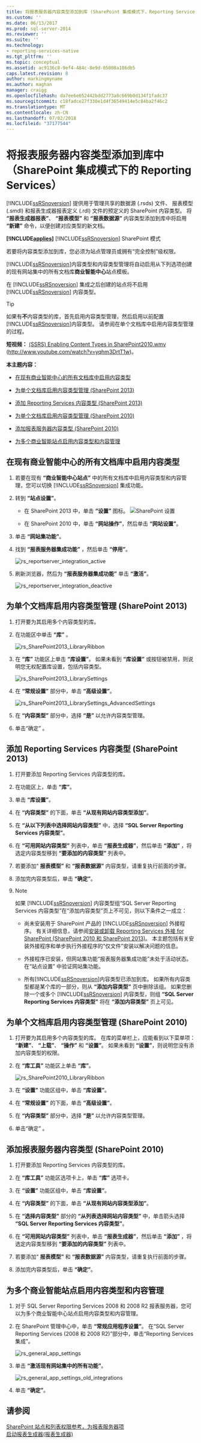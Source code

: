 ```yaml
---
title: 将报表服务器内容类型添加到库 (SharePoint 集成模式下，Reporting Services) |Microsoft Docs
ms.custom: ''
ms.date: 06/13/2017
ms.prod: sql-server-2014
ms.reviewer: ''
ms.suite: ''
ms.technology:
- reporting-services-native
ms.tgt_pltfrm: ''
ms.topic: conceptual
ms.assetid: ac9136c8-9ef4-484c-8e9d-05008a186db5
caps.latest.revision: 8
author: markingmyname
ms.author: maghan
manager: craigg
ms.openlocfilehash: da7ee6e652442bdd2773a8c669b0d134f1fadc37
ms.sourcegitcommit: c18fadce27f330e1d4f36549414e5c84ba2f46c2
ms.translationtype: MT
ms.contentlocale: zh-CN
ms.lasthandoff: 07/02/2018
ms.locfileid: "37177544"
---
```

# <a name="add-report-server-content-types-to-a-library-reporting-services-in-sharepoint-integrated-mode"></a>将报表服务器内容类型添加到库中（SharePoint 集成模式下的 Reporting Services）
  [!INCLUDE[ssRSnoversion](../includes/ssrsnoversion-md.md)] 提供用于管理共享的数据源 (.rsds) 文件、 报表模型 (.smdl) 和报表生成器报表定义 (.rdl) 文件的预定义的 SharePoint 内容类型。 将 **“报表生成器报表”**、 **“报表模型”** 和 **“报表数据源”** 内容类型添加到库中将启用 **“新建”** 命令，以便创建对应类型的新文档。  
  
 **[!INCLUDE[applies](../includes/applies-md.md)]**  [!INCLUDE[ssRSnoversion](../includes/ssrsnoversion-md.md)] SharePoint 模式  
  
 若要将内容类型添加到库，您必须为站点管理员或拥有“完全控制”级权限。  
  
 [!INCLUDE[ssRSnoversion](../includes/ssrsnoversion-md.md)]内容类型和内容类型管理将自动启用从下列选项创建的现有网站集中的所有文档库**商业智能中心**站点模板。  
  
 在 [!INCLUDE[ssRSnoversion](../includes/ssrsnoversion-md.md)] 集成之后创建的站点将不启用 [!INCLUDE[ssRSnoversion](../includes/ssrsnoversion-md.md)] 内容类型。  
  
> [!TIP]  
>  如果有**不**内容类型的库，首先启用内容类型管理，然后启用以前配置[!INCLUDE[ssRSnoversion](../includes/ssrsnoversion-md.md)]内容类型。 请参阅在单个文档库中启用内容类型管理的过程。  
  
 **短视频：** [(SSRS) Enabling Content Types in SharePoint2010.wmv](http://www.youtube.com/watch?v=yqhm3DrtT1w) (http://www.youtube.com/watch?v=yqhm3DrtT1w)。  
  
 **本主题内容：**  
  
-   [在现有商业智能中心的所有文档库中启用内容类型](#bkmk_enable_all)  
  
-   [为单个文档库启用内容类型管理 (SharePoint 2013)](#bkmk_enable_content_management)  
  
-   [添加 Reporting Services 内容类型 (SharePoint 2013)](#bkmk_add_single)  
  
-   [为单个文档库启用内容类型管理 (SharePoint 2010)](#bkmk_enable_content_management_2010)  
  
-   [添加报表服务器内容类型 (SharePoint 2010)](#bkmk_add_single_2010)  
  
-   [为多个商业智能站点启用内容类型和内容管理](#bkmk_enable_multiple_sites)  
  
##  <a name="bkmk_enable_all"></a> 在现有商业智能中心的所有文档库中启用内容类型  
  
1.  若要在现有 **“商业智能中心站点”** 中的所有文档库中启用内容类型和内容管理，您可以切换 [!INCLUDE[ssRSnoversion](../includes/ssrsnoversion-md.md)] 集成功能。  
  
2.  转到 **“站点设置”**。  
  
    -   在 SharePoint 2013 中，单击 **“设置”** 图标。 ![SharePoint 设置](../analysis-services/media/as-sharepoint2013-settings-gear.gif "SharePoint Settings")  
  
    -   在 SharePoint 2010 中，单击 **“网站操作”**，然后单击 **“网站设置”**。  
  
3.  单击 **“网站集功能”**。  
  
4.  找到 **“报表服务器集成功能”** ，然后单击 **“停用”**。  
  
     ![rs_reportserver_integration_active](media/rs-reportserver-integration-active.gif "rs_reportserver_integration_active")  
  
5.  刷新浏览器，然后为 **“报表服务器集成功能”** 单击 **“激活”**。  
  
     ![rs_reportserver_integration_deactive](media/rs-reportserver-integration-deactive.gif "rs_reportserver_integration_deactive")  
  
##  <a name="bkmk_enable_content_management"></a> 为单个文档库启用内容类型管理 (SharePoint 2013)  
  
1.  打开要为其启用多个内容类型的库。  
  
2.  在功能区中单击 **“库”** 。  
  
     ![rs_SharePoint2013_LibraryRibbon](media/rs-sharepoint2013-libraryribbon.gif "rs_SharePoint2013_LibraryRibbon")  
  
3.  在 **“库”** 功能区上单击 **“库设置”**。 如果未看到 **“库设置”** 或按钮被禁用，则说明您无权配置库设置，包括内容类型。  
  
     ![rs_SharePoint2013_LibrarySettings](media/rs-sharepoint2013-librarysettings.gif "rs_SharePoint2013_LibrarySettings")  
  
4.  在 **“常规设置”** 部分中，单击 **“高级设置”**。  
  
     ![rs_SharePoint2013_LibrarySettings_AdvancedSettings](media/rs-sharepoint2013-librarysettings-advancedsettings.gif "rs_SharePoint2013_LibrarySettings_AdvancedSettings")  
  
5.  在 **“内容类型”** 部分中，选择 **“是”** 以允许内容类型管理。  
  
6.  单击“确定” 。  
  
##  <a name="bkmk_add_single"></a> 添加 Reporting Services 内容类型 (SharePoint 2013)  
  
1.  打开要添加 Reporting Services 内容类型的库。  
  
2.  在功能区上，单击 **“库”**。  
  
3.  单击 **“库设置”**。  
  
4.  在 **“内容类型”** 的下面，单击 **“从现有网站内容类型添加”**。  
  
5.  在 **“从以下列表中选择网站内容类型”** 中，选择 **“SQL Server Reporting Services 内容类型”**。  
  
6.  在 **“可用网站内容类型”** 列表中，单击 **“报表生成器”**，然后单击 **“添加”** ，将选定内容类型移到 **“要添加的内容类型”** 列表中。  
  
7.  若要添加“ **报表模型”** 和 **“报表数据源”** 内容类型，请重复执行前面的步骤。  
  
8.  添加完内容类型后，单击 **“确定”**。  
  
9. > [!NOTE]  
    >  如果 [!INCLUDE[ssRSnoversion](../includes/ssrsnoversion-md.md)] 内容类型组“SQL Server Reporting Services 内容类型”在“添加内容类型”页上不可见，则以下条件之一成立：  
  
    -   尚未安装用于 SharePoint 产品的 [!INCLUDE[ssRSnoversion](../includes/ssrsnoversion-md.md)] 外接程序。 有关详细信息，请参阅[安装或卸载 Reporting Services 外接 for SharePoint &#40;SharePoint 2010 和 SharePoint 2013&#41;](install-windows/install-or-uninstall-the-reporting-services-add-in-for-sharepoint.md)。 本主题包括有关安装外接程序和单步执行外接程序的“仅文件”安装以解决问题的信息。  
  
    -   外接程序已安装，但网站集功能“报表服务器集成功能”未处于活动状态。 在“站点设置” 中验证网站集功能。  
  
    -   所有[!INCLUDE[ssRSnoversion](../includes/ssrsnoversion-md.md)]内容类型已添加到库。 如果所有内容类型都是某个库的一部分，则从 **“添加内容类型”** 页中删除该组。 如果您删除一个或多个 [!INCLUDE[ssRSnoversion](../includes/ssrsnoversion-md.md)] 内容类型，则组 **“SQL Server Reporting Services 内容类型”** 将在 **“添加内容类型”** 页上可见。  
  
##  <a name="bkmk_enable_content_management_2010"></a> 为单个文档库启用内容类型管理 (SharePoint 2010)  
  
1.  打开要为其启用多个内容类型的库。 在库的菜单栏上，应能看到以下菜单项： **“新建”**、 **“上载”**、 **“操作”** 和 **“设置”**。 如果未看到 **“设置”**，则说明您没有添加内容类型的权限。  
  
2.  在 **“库工具”** 功能区上单击 **“库”**。  
  
     ![rs_SharePoint2010_LibraryRibbon](media/rs-sharepoint2010-libraryribbon.gif "rs_SharePoint2010_LibraryRibbon")  
  
3.  在 **“设置”** 功能区组中，单击 **“库设置”**。  
  
4.  在 **“常规设置”** 的下面，单击 **“高级设置”**。  
  
5.  在 **“内容类型”** 部分中，选择 **“是”** 以允许内容类型管理。  
  
6.  单击“确定” 。  
  
##  <a name="bkmk_add_single_2010"></a> 添加报表服务器内容类型 (SharePoint 2010)  
  
1.  打开要添加 Reporting Services 内容类型的库。  
  
2.  在 **“库工具”** 功能区选项卡上，单击 **“库”** 选项卡。  
  
3.  在 **“设置”** 功能区组中，单击 **“库设置”**。  
  
4.  在 **“内容类型”** 的下面，单击 **“从现有网站内容类型添加”**。  
  
5.  在 **“选择内容类型”** 部分的 **“从列表选择网站内容类型”** 中，单击箭头选择 **“SQL Server Reporting Services 内容类型”**。  
  
6.  在 **“可用网站内容类型”** 列表中，单击 **“报表生成器”**，然后单击 **“添加”** ，将选定内容类型移到 **“要添加的内容类型”** 列表中。  
  
7.  若要添加“ **报表模型”** 和 **“报表数据源”** 内容类型，请重复执行前面的步骤。  
  
8.  添加完内容类型后，单击 **“确定”**。  
  
##  <a name="bkmk_enable_multiple_sites"></a> 为多个商业智能站点启用内容类型和内容管理  
  
1.  对于 SQL Server Reporting Services 2008 和 2008 R2 报表服务器，您可以为多个商业智能中心站点启用内容类型和内容管理。  
  
2.  在 SharePoint 管理中心中，单击 **“常规应用程序设置”**。 在“SQL Server Reporting Services (2008 和 2008 R2)”部分中，单击“Reporting Services 集成”。  
  
     ![rs_general_app_settings](media/rs-general-app-settings.gif "rs_general_app_settings")  
  
3.  单击 **“激活现有网站集中的所有功能”**。  
  
     ![rs_general_app_settings_old_integrations](media/rs-general-app-settings-old-integrations.gif "rs_general_app_settings_old_integrations")  
  
4.  单击 **“确定”**。  
  
## <a name="see-also"></a>请参阅  
 [SharePoint 站点和列表权限参考，为报表服务器项](security/sharepoint-site-and-list-permission-reference-for-report-server-items.md)   
 [启动报表生成器&#40;报表生成器&#41;](report-builder/start-report-builder.md)  
  
  
